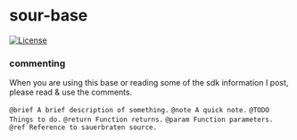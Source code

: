 # sour-base


[![License](https://img.shields.io/github/license/seanhobeck/sour?color=green)](https://github.com/seanhobeck/sour/blob/master/LICENSE)

### commenting

When you are using this base or reading some of the sdk
information I post, please read & use the comments.

`@brief A brief description of something.`
`@note A quick note.`
`@TODO Things to do.`
`@return Function returns.`
`@param Function parameters.`
`@ref Reference to sauerbraten source.`
